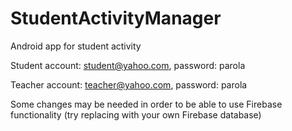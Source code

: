 # StudentActivityManager
Android app for student activity

Student account:  student@yahoo.com, password: parola

Teacher account: teacher@yahoo.com, password: parola

Some changes may be needed in order to be able to use Firebase functionality (try replacing with your own Firebase database)
